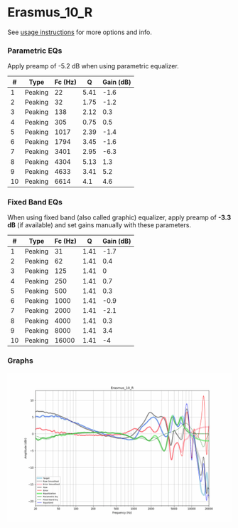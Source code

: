 # Erasmus_10_R
See [usage instructions](https://github.com/jaakkopasanen/AutoEq#usage) for more options and info.

### Parametric EQs
Apply preamp of -5.2 dB when using parametric equalizer.

|   # | Type    |   Fc (Hz) |    Q |   Gain (dB) |
|-----|---------|-----------|------|-------------|
|   1 | Peaking |        22 | 5.41 |        -1.6 |
|   2 | Peaking |        32 | 1.75 |        -1.2 |
|   3 | Peaking |       138 | 2.12 |         0.3 |
|   4 | Peaking |       305 | 0.75 |         0.5 |
|   5 | Peaking |      1017 | 2.39 |        -1.4 |
|   6 | Peaking |      1794 | 3.45 |        -1.6 |
|   7 | Peaking |      3401 | 2.95 |        -6.3 |
|   8 | Peaking |      4304 | 5.13 |         1.3 |
|   9 | Peaking |      4633 | 3.41 |         5.2 |
|  10 | Peaking |      6614 | 4.1  |         4.6 |

### Fixed Band EQs
When using fixed band (also called graphic) equalizer, apply preamp of **-3.3 dB** (if available) and set gains manually with these parameters.

|   # | Type    |   Fc (Hz) |    Q |   Gain (dB) |
|-----|---------|-----------|------|-------------|
|   1 | Peaking |        31 | 1.41 |        -1.7 |
|   2 | Peaking |        62 | 1.41 |         0.4 |
|   3 | Peaking |       125 | 1.41 |         0   |
|   4 | Peaking |       250 | 1.41 |         0.7 |
|   5 | Peaking |       500 | 1.41 |         0.3 |
|   6 | Peaking |      1000 | 1.41 |        -0.9 |
|   7 | Peaking |      2000 | 1.41 |        -2.1 |
|   8 | Peaking |      4000 | 1.41 |         0.3 |
|   9 | Peaking |      8000 | 1.41 |         3.4 |
|  10 | Peaking |     16000 | 1.41 |        -4   |

### Graphs
![](./Erasmus_10_R.png)
